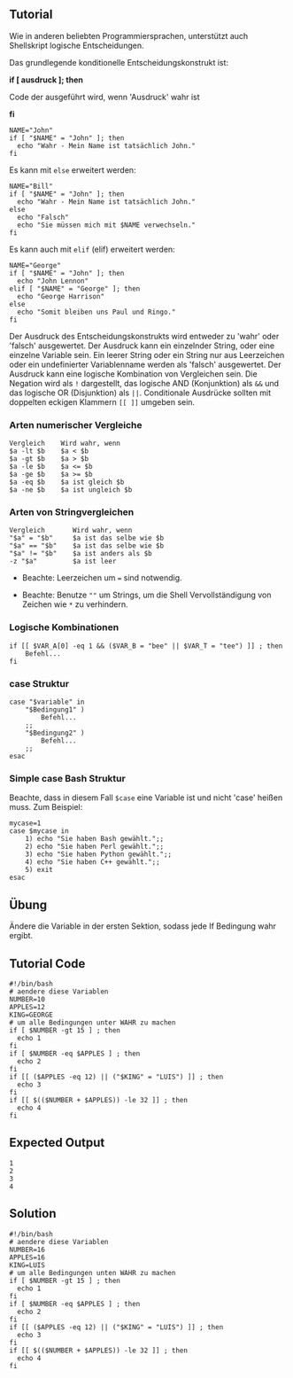 Tutorial
--------
Wie in anderen beliebten Programmiersprachen, unterstützt auch Shellskript logische Entscheidungen.

Das grundlegende konditionelle Entscheidungskonstrukt ist:

**if [ ausdruck ]; then**

Code der ausgeführt wird, wenn 'Ausdruck' wahr ist

**fi**

    NAME="John"
    if [ "$NAME" = "John" ]; then
      echo "Wahr - Mein Name ist tatsächlich John."
    fi

Es kann mit `else` erweitert werden:

    NAME="Bill"
    if [ "$NAME" = "John" ]; then
      echo "Wahr - Mein Name ist tatsächlich John."
    else
      echo "Falsch"
      echo "Sie müssen mich mit $NAME verwechseln."
    fi

Es kann auch mit `elif` (elif) erweitert werden:

    NAME="George"
    if [ "$NAME" = "John" ]; then
      echo "John Lennon"
    elif [ "$NAME" = "George" ]; then
      echo "George Harrison"
    else
      echo "Somit bleiben uns Paul und Ringo."
    fi

Der Ausdruck des Entscheidungskonstrukts wird entweder zu 'wahr' oder 'falsch' ausgewertet.
Der Ausdruck kann ein einzelnder String, oder eine einzelne Variable sein. Ein leerer String oder ein String nur aus Leerzeichen oder ein undefinierter Variablenname werden als 'falsch' ausgewertet.
Der Ausdruck kann eine logische Kombination von Vergleichen sein. Die Negation wird als `!` dargestellt, das logische AND (Konjunktion) als `&&` und das logische OR (Disjunktion) als `||`. Conditionale Ausdrücke sollten mit doppelten eckigen Klammern `[[ ]]` umgeben sein.

### Arten numerischer Vergleiche

    Vergleich    Wird wahr, wenn
    $a -lt $b    $a < $b
    $a -gt $b    $a > $b
    $a -le $b    $a <= $b
    $a -ge $b    $a >= $b
    $a -eq $b    $a ist gleich $b
    $a -ne $b    $a ist ungleich $b

### Arten von Stringvergleichen

    Vergleich       Wird wahr, wenn
    "$a" = "$b"     $a ist das selbe wie $b
    "$a" == "$b"    $a ist das selbe wie $b
    "$a" != "$b"    $a ist anders als $b
    -z "$a"         $a ist leer

- Beachte: Leerzeichen um `=` sind notwendig.

- Beachte: Benutze `""` um Strings, um die Shell Vervollständigung von Zeichen wie `*` zu verhindern.

### Logische Kombinationen

    if [[ $VAR_A[0] -eq 1 && ($VAR_B = "bee" || $VAR_T = "tee") ]] ; then
        Befehl...
    fi

### case Struktur

    case "$variable" in
        "$Bedingung1" )
            Befehl...
        ;;
        "$Bedingung2" )
            Befehl...
        ;;
    esac

### Simple case Bash Struktur

Beachte, dass in diesem Fall `$case` eine Variable ist und nicht 'case' heißen muss. Zum Beispiel:

    mycase=1
    case $mycase in
        1) echo "Sie haben Bash gewählt.";;
        2) echo "Sie haben Perl gewählt.";;
        3) echo "Sie haben Python gewählt.";;
        4) echo "Sie haben C++ gewählt.";;
        5) exit
    esac

Übung
--------
Ändere die Variable in der ersten Sektion, sodass jede If Bedingung wahr ergibt.

Tutorial Code
-------------
    #!/bin/bash
    # aendere diese Variablen
    NUMBER=10
    APPLES=12
    KING=GEORGE
    # um alle Bedingungen unter WAHR zu machen
    if [ $NUMBER -gt 15 ] ; then
      echo 1
    fi
    if [ $NUMBER -eq $APPLES ] ; then
      echo 2
    fi
    if [[ ($APPLES -eq 12) || ("$KING" = "LUIS") ]] ; then
      echo 3
    fi
    if [[ $(($NUMBER + $APPLES)) -le 32 ]] ; then
      echo 4
    fi

Expected Output
-----------------
    1
    2
    3
    4

Solution
------

    #!/bin/bash
    # aendere diese Variablen
    NUMBER=16
    APPLES=16
    KING=LUIS
    # um alle Bedingungen unten WAHR zu machen
    if [ $NUMBER -gt 15 ] ; then
      echo 1
    fi
    if [ $NUMBER -eq $APPLES ] ; then
      echo 2
    fi
    if [[ ($APPLES -eq 12) || ("$KING" = "LUIS") ]] ; then
      echo 3
    fi
    if [[ $(($NUMBER + $APPLES)) -le 32 ]] ; then
      echo 4
    fi
